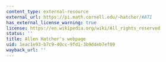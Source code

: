 ```yaml
---
content_type: external-resource
external_url: https://pi.math.cornell.edu/~hatcher/#ATI
has_external_license_warning: true
license: https://en.wikipedia.org/wiki/All_rights_reserved
status: ''
title: Allen Hatcher's webpage
uid: 1eac1e93-b7c9-40cc-9fd1-3b9ddeb7ef09
wayback_url: ''
---
```

